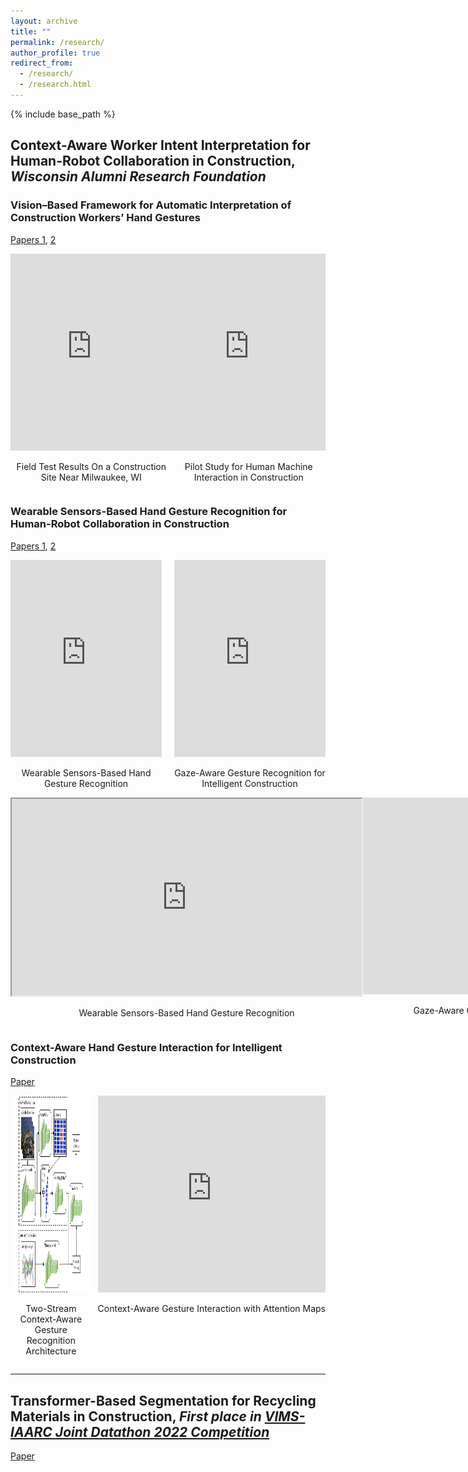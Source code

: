```yaml
---
layout: archive
title: ""
permalink: /research/
author_profile: true
redirect_from:
  - /research/
  - /research.html
---
```


{% include base_path %}

## Context-Aware Worker Intent Interpretation for Human-Robot Collaboration in Construction, *Wisconsin Alumni Research Foundation*
### Vision–Based Framework for Automatic Interpretation of Construction Workers’ Hand Gestures 
[Papers 1](https://www.sciencedirect.com/science/article/abs/pii/S0926580521000765), [2](https://www.sciencedirect.com/science/article/abs/pii/S092658052100323X)

<div style="display: flex; justify-content: space-between;">

  <div style="text-align: center;">
    <iframe height="315" style="width: 100%; max-width: 560px; object-fit: cover;" 
    src="https://www.youtube.com/embed/ew2U-zLq87I" frameborder="0" allowfullscreen></iframe>
    <p>Field Test Results On a Construction Site Near Milwaukee, WI</p>
  </div>

  <div style="text-align: center;">
    <iframe height="315" style="width: 100%; max-width: 560px; object-fit: cover;" 
    src="https://www.youtube.com/embed/LV8_7O8yeCE" frameborder="0" allowfullscreen></iframe>
    <p>Pilot Study for Human Machine Interaction in Construction</p>
  </div>

</div>

### Wearable Sensors-Based Hand Gesture Recognition for Human-Robot Collaboration in Construction
[Papers 1](https://ieeexplore.ieee.org/abstract/document/9961200), [2](https://linkinghub.elsevier.com/retrieve/pii/S0952197623003639)

<div style="display: flex; justify-content: space-between; align-items: flex-start;">
  
  <!-- Left: Video 1 -->
  <div style="flex: 1; margin-right: 10px; text-align: center; max-width: 50%;">
    <iframe height="315" style="width: 100%; object-fit: cover;" 
    src="https://www.youtube.com/embed/e2Uf2nTtvsc" frameborder="0" allowfullscreen></iframe>
    <p>Wearable Sensors-Based Hand Gesture Recognition</p>
  </div>

  <!-- Right: Video 2 -->
  <div style="flex: 1; margin-left: 10px; text-align: center; max-width: 50%;">
    <iframe height="315" style="width: 100%; object-fit: cover;" 
    src="https://www.youtube.com/embed/Xhx9rJ9TWmw" frameborder="0" allowfullscreen></iframe>
    <p>Gaze-Aware Gesture Recognition for Intelligent Construction</p>
  </div>

</div>

<div style="display: flex; justify-content: space-between;">

  <div style="text-align: center;">
    <iframe height="315" width="560" 
    src="https://www.youtube.com/embed/e2Uf2nTtvsc" allowfullscreen></iframe>
    <p>Wearable Sensors-Based Hand Gesture Recognition</p>
  </div>

  <div style="text-align: center;">
    <iframe height="315" width="560"  
    src="https://www.youtube.com/embed/Xhx9rJ9TWmw" frameborder="0" allowfullscreen></iframe>
    <p>Gaze-Aware Gesture Recognition for Intelligent Construction</p>
  </div>

</div>

### Context-Aware Hand Gesture Interaction for Intelligent Construction
[Paper](https://onlinelibrary.wiley.com/doi/full/10.1111/mice.13202)

<div style="display: flex; justify-content: space-between;">

  <div style="flex: 1; margin-right: 10px; text-align: center;">
    <img src="../images/twostream.jpg" alt="Description of the image" style="height: 315px; width: auto;">
    <p>Two-Stream Context-Aware Gesture Recognition Architecture</p>
  </div>

  <div style="text-align: center;">
    <iframe height="315" style="width: 100%; max-width: 560px;" 
    src="https://www.youtube.com/embed/WZ1Y1_LToE4" frameborder="0" allowfullscreen></iframe>
    <p>Context-Aware Gesture Interaction with Attention Maps</p>
  </div>

</div>

---

## Transformer-Based Segmentation for Recycling Materials in Construction, *First place in [VIMS-IAARC Joint Datathon 2022 Competition](https://www.linkedin.com/feed/update/urn:li:activity:6918671751778373632/)*
[Paper](https://www.sciencedirect.com/science/article/pii/S0926580523002431)


<!-- Education
======
* Ph.D in Version Control Theory, GitHub University, 2018 (expected)
* M.S. in Jekyll, GitHub University, 2014
* B.S. in GitHub, GitHub University, 2012

Work experience
======
* Spring 2024: Academic Pages Collaborator
  * Github University
  * Duties includes: Updates and improvements to template
  * Supervisor: The Users

* Fall 2015: Research Assistant
  * Github University
  * Duties included: Merging pull requests
  * Supervisor: Professor Hub

* Summer 2015: Research Assistant
  * Github University
  * Duties included: Tagging issues
  * Supervisor: Professor Git
  
Skills
======
* Skill 1
* Skill 2
  * Sub-skill 2.1
  * Sub-skill 2.2
  * Sub-skill 2.3
* Skill 3

Publications
======
  <ul>{% for post in site.publications reversed %}
    {% include archive-single-cv.html %}
  {% endfor %}</ul>
  
Talks
======
  <ul>{% for post in site.talks reversed %}
    {% include archive-single-talk-cv.html  %}
  {% endfor %}</ul>
  
Teaching
======
  <ul>{% for post in site.teaching reversed %}
    {% include archive-single-cv.html %}
  {% endfor %}</ul>
  
Service and leadership
======
* Currently signed in to 43 different slack teams -->
